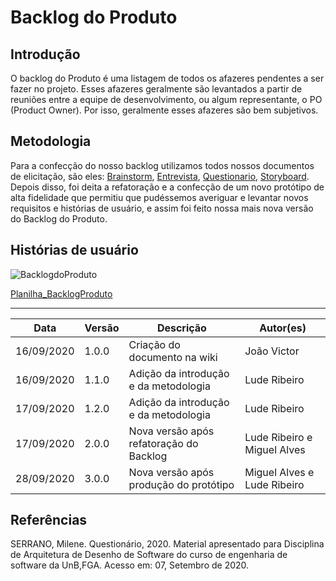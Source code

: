 # Backlog do Produto

## Introdução

O backlog do Produto é uma listagem de todos os afazeres pendentes a ser fazer no projeto. Esses afazeres geralmente são levantados a partir de reuniões entre a equipe de desenvolvimento, ou algum representante, o PO (Product Owner). Por isso, geralmente esses afazeres são bem subjetivos.

## Metodologia

Para a confecção do nosso backlog utilizamos todos nossos documentos de elicitação, são eles: [Brainstorm](https://unbarqdsw.github.io/2020.1_G1_Triagil/base/requisitos/elicitacao/brainstorming/), [Entrevista](https://unbarqdsw.github.io/2020.1_G1_Triagil/base/requisitos/elicitacao/entrevista/), [Questionario](https://unbarqdsw.github.io/2020.1_G1_Triagil/base/requisitos/elicitacao/questionario/), [Storyboard](https://unbarqdsw.github.io/2020.1_G1_Triagil/base/requisitos/elicitacao/storyboard/). Depois disso, foi deita a refatoração e a confecção de um novo protótipo de alta fidelidade que permitiu que pudéssemos averiguar e levantar novos requisitos e histórias de usuário, e assim foi feito nossa mais nova versão do Backlog do Produto.

## Histórias de usuário

![BacklogdoProduto](https://i.imgur.com/DxlAHcC.png)

[Planilha_BacklogProduto](https://docs.google.com/spreadsheets/d/1oNXpRmYNi-lmX1658zFyt23FzQxhIiJNmI9wpbBIuY4/edit?usp=sharing)

---

| Data | Versão | Descrição | Autor(es) |
| ---  | --- | --- | --- |
| 16/09/2020 | 1.0.0 | Criação do documento na wiki  | João Victor |
| 16/09/2020 | 1.1.0 | Adição da introdução e da metodologia  | Lude Ribeiro |
| 17/09/2020 | 1.2.0 | Adição da introdução e da metodologia  | Lude Ribeiro |
| 17/09/2020 | 2.0.0 | Nova versão após refatoração do Backlog  | Lude Ribeiro e Miguel Alves |
| 28/09/2020 | 3.0.0 | Nova versão após produção do protótipo | Miguel Alves e Lude Ribeiro | 

## Referências

SERRANO, Milene. Questionário, 2020. Material apresentado para Disciplina de Arquitetura de Desenho de Software do curso de engenharia de software da UnB,FGA. Acesso em: 07, Setembro de 2020.
